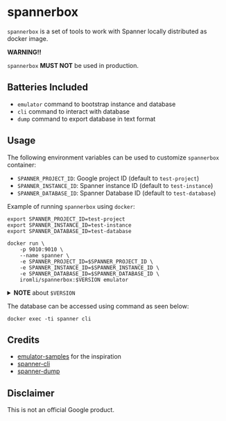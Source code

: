# spannerbox

`spannerbox` is a set of tools to work with Spanner locally distributed as docker image.

**WARNING!!**

`spannerbox` **MUST NOT** be used in production.

## Batteries Included

- `emulator` command to bootstrap instance and database
- `cli` command to interact with database
- `dump` command to export database in text format

## Usage

The following environment variables can be used to customize `spannerbox` container:

- `SPANNER_PROJECT_ID`: Google project ID (default to `test-project`)
- `SPANNER_INSTANCE_ID`: Spanner instance ID (default to `test-instance`)
- `SPANNER_DATABASE_ID`: Spanner Database ID (default to `test-database`)

Example of running `spannerbox` using `docker`:

```
export SPANNER_PROJECT_ID=test-project
export SPANNER_INSTANCE_ID=test-instance
export SPANNER_DATABASE_ID=test-database

docker run \
    -p 9010:9010 \
    --name spanner \
    -e SPANNER_PROJECT_ID=$SPANNER_PROJECT_ID \
    -e SPANNER_INSTANCE_ID=$SPANNER_INSTANCE_ID \
    -e SPANNER_DATABASE_ID=$SPANNER_DATABASE_ID \
    iromli/spannerbox:$VERSION emulator
```

<details>
    <summary><b>NOTE</b> about <code>$VERSION</code></summary>
   <p>See <a href="https://github.com/iromli/docker-spannerbox/releases">Releases</a> for available <code>$VERSION</code>. The <code>v</code> prefix must be omitted when using tag, for example: <code>spannerbox:1.0.0</code> instead of <code>spannerbox:v1.0.0</code>.</p>
</details>

The database can be accessed using command as seen below:

```
docker exec -ti spanner cli
```

## Credits

- [emulator-samples](https://github.com/cloudspannerecosystem/emulator-samples/tree/master/docker) for the inspiration
- [spanner-cli](https://github.com/cloudspannerecosystem/spanner-cli)
- [spanner-dump](https://github.com/cloudspannerecosystem/spanner-dump)

## Disclaimer

This is not an official Google product.
